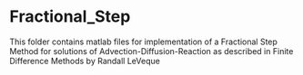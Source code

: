 # Fractional_Step
This folder contains matlab files for implementation of a Fractional Step Method for solutions of Advection-Diffusion-Reaction as described in Finite Difference Methods by Randall LeVeque
